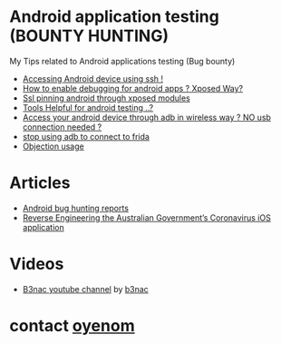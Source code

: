 # Android application testing (BOUNTY HUNTING)
My Tips related to Android applications testing (Bug bounty)

- [Accessing Android device using ssh !](https://github.com/balook/android/blob/master/Tips/ssh_in_android.md)
- [How to enable debugging for android apps ? Xposed Way?](https://github.com/balook/android/blob/master/Tips/debugging-all.md)
- [Ssl pinning android through xposed modules](https://github.com/balook/android/blob/master/Tips/android-ssl.md)
- [Tools Helpful for android testing ..?](https://github.com/balook/android/blob/master/Tips/andorid-hunting-tools.md)
- [Access your android device through adb in wireless way ? NO usb connection needed ?](https://github.com/balook/android/blob/master/Tips/adb-wireless-root.md)
- [stop using adb to connect to frida](https://github.com/balook/android/blob/master/Tips/stop-starting-frida-server.md)
- [Objection usage](https://github.com/balook/android/blob/master/Tips/objection-usage.md)
# Articles
- [Android bug hunting reports](https://github.com/balook/android/blob/master/blogs.md)
- [Reverse Engineering the Australian Government’s Coronavirus iOS application](https://link.medium.com/wEAqKH49r5)


# Videos

- [B3nac youtube channel](https://www.youtube.com/channel/UCeSBNDhEqcQSfeR8LEcD-NA) by [b3nac](https://twitter.com/b3nac)


# contact  [oyenom](http://twitter.com/oyenom)
